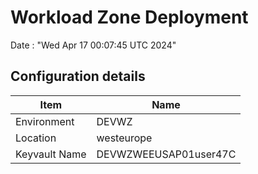 # Workload Zone Deployment #

Date : "Wed Apr 17 00:07:45 UTC 2024"

## Configuration details ##

| Item                    | Name                 |
| ----------------------- | -------------------- |
| Environment             | DEVWZ         |
| Location                | westeurope              |
| Keyvault Name           | DEVWZWEEUSAP01user47C  |

